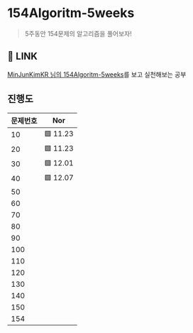 # 154Algoritm-5weeks

> 5주동안 154문제의 알고리즘을 풀어보자!

## 🔗 LINK

[MinJunKimKR 님의 154Algoritm-5weeks](https://github.com/MinJunKimKR/154Algoritm-5weeks)를 보고 실천해보는 공부

## 진행도

| 문제번호 | Nor      |
| -------- | -------- |
| 10       | 🟩 11.23 |
| 20       | 🟩 11.23 |
| 30       | 🟩 12.01 |
| 40       | 🟩 12.07 |
| 50       |          |
| 60       |          |
| 70       |          |
| 80       |          |
| 90       |          |
| 100      |          |
| 110      |          |
| 120      |          |
| 130      |          |
| 140      |          |
| 150      |          |
| 154      |          |
